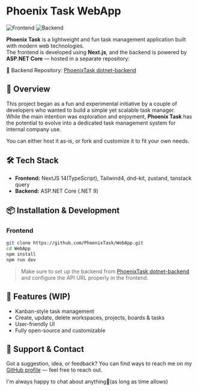 # Phoenix Task WebApp

![Frontend](https://img.shields.io/badge/frontend-Next.js-blue)
![Backend](https://img.shields.io/badge/backend-ASP.NET%20Core-blueviolet)

**Phoenix Task** is a lightweight and fun task management application built with modern web technologies.  
The frontend is developed using **Next.js**, and the backend is powered by **ASP.NET Core** — hosted in a separate repository:

🔗 Backend Repository: [PhoenixTask dotnet-backend](https://github.com/PhoenixTask/dotnet-backend)

## 🚀 Overview

This project began as a fun and experimental initiative by a couple of developers who wanted to build a simple yet scalable task manager.  
While the main intention was exploration and enjoyment, **Phoenix Task** has the potential to evolve into a dedicated task management system for internal company use.

You can either host it as-is, or fork and customize it to fit your own needs.

## 🛠 Tech Stack

- **Frontend:** NextJS 14(TypeScript), Tailwind4, dnd-kit, zustand, tanstack query
- **Backend:** ASP.NET Core (.NET 9)

## 📦 Installation & Development

### Frontend

```bash
git clone https://github.com/PhoenixTask/WebApp.git
cd WebApp
npm install
npm run dev
```

> Make sure to set up the backend from [PhoenixTask dotnet-backend](https://github.com/PhoenixTask/dotnet-backend) and configure the API URL properly in the frontend.

## 🧪 Features (WIP)

- Kanban-style task management
- Create, update, delete workspaces, projects, boards & tasks
- User-friendly UI
- Fully open-source and customizable

## 💬 Support & Contact

Got a suggestion, idea, or feedback?
You can find ways to reach me on my [GitHub profile](https://github.com/NedaMani) — feel free to reach out.

I'm always happy to chat about anything🤠(as long as time allows)
